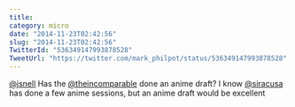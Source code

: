 ```yaml
---
title: 
category: micro
date: "2014-11-23T02:42:56"
slug: "2014-11-23T02:42:56"
TwitterId: "536349147993878528"
TweetUrl: "https://twitter.com/mark_philpot/status/536349147993878528"
---
```


[@jsnell](https://twitter.com/jsnell) Has the
[@theincomparable](https://twitter.com/theincomparable) done an anime draft? I
know [@siracusa](https://twitter.com/siracusa) has done a few anime sessions,
but an anime draft would be excellent
